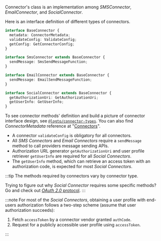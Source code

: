Connector's class is an implementation among _SMSConnector_, _EmailConnector_, and _SocialConnector_.

Here is an interface definition of different types of connectors.

```typescript
interface BaseConnector {
  metadata: ConnectorMetadata;
  validateConfig: ValidateConfig;
  getConfig: GetConnectorConfig;
}

interface SmsConnector extends BaseConnector {
  sendMessage: SmsSendMessageFunction;
}

interface EmailConnector extends BaseConnector {
  sendMessage: EmailSendMessageFunction;
}

interface SocialConnector extends BaseConnector {
  getAuthorizationUri: GetAuthorizationUri;
  getUserInfo: GetUserInfo;
}
```

To see connector methods' definition and build a picture of connector interface design, see [`@logto/connector-types`](https://github.com/logto-io/logto/blob/master/packages/connector-types/src/index.ts). You can also find _ConnectorMetadata_ reference at "[Connectors](../../references/connectors)".

- A connector `validateConfig` is obligatory for all connectors.
- All _SMS Connectors_ and _Email Connectors_ require a `sendMessage` method to call providers message sending APIs.
- Authorization URL generator `getAuthorizationUri` and user profile retriever `getUserInfo` are required for all _Social Connectors_.
- The `getUserInfo` method, which can retrieve an access token with an authorization code, is expected for most _Social Connectors_.

:::tip
The methods required by connectors vary by connector type.

Trying to figure out why _Social Connector_ requires some specific methods?<br/>
Go and check out [_OAuth 2.0_ protocol](https://oauth.net/2/).
:::

:::note
For most of the _Social Connectors_, obtaining a user profile with end-users authorization follows a two-step scheme (assume that user authorization succeeds):

1. Fetch `accessToken` by a connector vendor granted `authCode`.
2. Request for a publicly accessible user profile using `accessToken`.

:::
